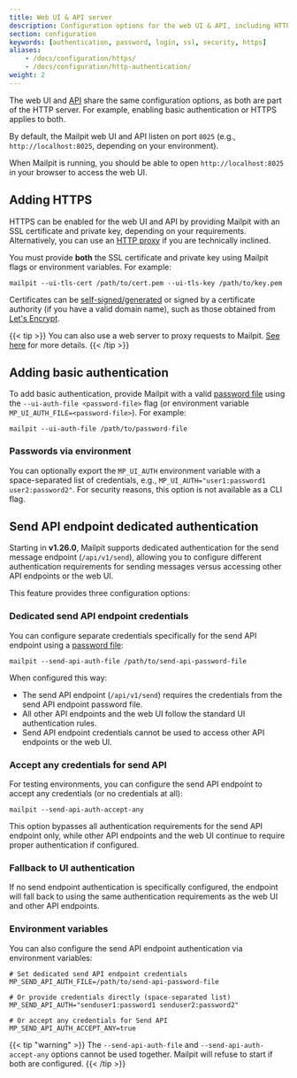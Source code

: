 ```yaml
---
title: Web UI & API server
description: Configuration options for the web UI & API, including HTTPS
section: configuration
keywords: [authentication, password, login, ssl, security, https]
aliases:
    - /docs/configuration/https/
    - /docs/configuration/http-authentication/
weight: 2
---
```


The web UI and [API](../../api-v1/) share the same configuration options, as both are part of the HTTP server. For example, enabling basic authentication or HTTPS applies to both.

By default, the Mailpit web UI and API listen on port `8025` (e.g., `http://localhost:8025`, depending on your environment).

When Mailpit is running, you should be able to open `http://localhost:8025` in your browser to access the web UI.

## Adding HTTPS

HTTPS can be enabled for the web UI and API by providing Mailpit with an SSL certificate and private key, depending on your requirements. Alternatively, you can use an [HTTP proxy](../proxy/) if you are technically inclined.

You must provide **both** the SSL certificate and private key using Mailpit flags or environment variables. For example:

```shell
mailpit --ui-tls-cert /path/to/cert.pem --ui-tls-key /path/to/key.pem
```

Certificates can be [self-signed/generated](../certificates/) or signed by a certificate authority (if you have a valid domain name), such as those obtained from [Let's Encrypt](https://letsencrypt.org/).

{{< tip >}}
You can also use a web server to proxy requests to Mailpit. [See here](../proxy/) for more details.
{{< /tip >}}

## Adding basic authentication

To add basic authentication, provide Mailpit with a valid [password file](../passwords/) using the `--ui-auth-file <password-file>` flag (or environment variable `MP_UI_AUTH_FILE=<password-file>`). For example:

```shell
mailpit --ui-auth-file /path/to/password-file
```

### Passwords via environment

You can optionally export the `MP_UI_AUTH` environment variable with a space-separated list of credentials, e.g., `MP_UI_AUTH="user1:password1 user2:password2"`. For security reasons, this option is not available as a CLI flag.

## Send API endpoint dedicated authentication

Starting in **v1.26.0**, Mailpit supports dedicated authentication for the send message endpoint (`/api/v1/send`), allowing you to configure different authentication requirements for sending messages versus accessing other API endpoints or the web UI.

This feature provides three configuration options:

### Dedicated send API endpoint credentials

You can configure separate credentials specifically for the send API endpoint using a [password file](../passwords/):

```shell
mailpit --send-api-auth-file /path/to/send-api-password-file
```

When configured this way:

-   The send API endpoint (`/api/v1/send`) requires the credentials from the send API endpoint password file.
-   All other API endpoints and the web UI follow the standard UI authentication rules.
-   Send API endpoint credentials cannot be used to access other API endpoints or the web UI.

### Accept any credentials for send API

For testing environments, you can configure the send API endpoint to accept any credentials (or no credentials at all):

```shell
mailpit --send-api-auth-accept-any
```

This option bypasses all authentication requirements for the send API endpoint only, while other API endpoints and the web UI continue to require proper authentication if configured.

### Fallback to UI authentication

If no send endpoint authentication is specifically configured, the endpoint will fall back to using the same authentication requirements as the web UI and other API endpoints.

### Environment variables

You can also configure the send API endpoint authentication via environment variables:

```shell
# Set dedicated send API endpoint credentials
MP_SEND_API_AUTH_FILE=/path/to/send-api-password-file

# Or provide credentials directly (space-separated list)
MP_SEND_API_AUTH="senduser1:password1 senduser2:password2"

# Or accept any credentials for Send API
MP_SEND_API_AUTH_ACCEPT_ANY=true
```

{{< tip "warning" >}}
The `--send-api-auth-file` and `--send-api-auth-accept-any` options cannot be used together. Mailpit will refuse to start if both are configured.
{{< /tip >}}
